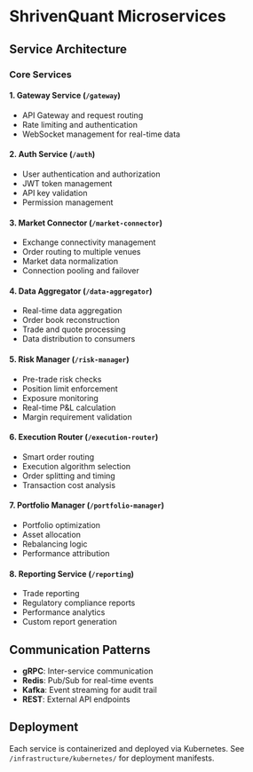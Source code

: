# ShrivenQuant Microservices

## Service Architecture

### Core Services

#### 1. Gateway Service (`/gateway`)
- API Gateway and request routing
- Rate limiting and authentication
- WebSocket management for real-time data

#### 2. Auth Service (`/auth`)
- User authentication and authorization
- JWT token management
- API key validation
- Permission management

#### 3. Market Connector (`/market-connector`)
- Exchange connectivity management
- Order routing to multiple venues
- Market data normalization
- Connection pooling and failover

#### 4. Data Aggregator (`/data-aggregator`)
- Real-time data aggregation
- Order book reconstruction
- Trade and quote processing
- Data distribution to consumers

#### 5. Risk Manager (`/risk-manager`)
- Pre-trade risk checks
- Position limit enforcement
- Exposure monitoring
- Real-time P&L calculation
- Margin requirement validation

#### 6. Execution Router (`/execution-router`)
- Smart order routing
- Execution algorithm selection
- Order splitting and timing
- Transaction cost analysis

#### 7. Portfolio Manager (`/portfolio-manager`)
- Portfolio optimization
- Asset allocation
- Rebalancing logic
- Performance attribution

#### 8. Reporting Service (`/reporting`)
- Trade reporting
- Regulatory compliance reports
- Performance analytics
- Custom report generation

## Communication Patterns

- **gRPC**: Inter-service communication
- **Redis**: Pub/Sub for real-time events
- **Kafka**: Event streaming for audit trail
- **REST**: External API endpoints

## Deployment

Each service is containerized and deployed via Kubernetes.
See `/infrastructure/kubernetes/` for deployment manifests.